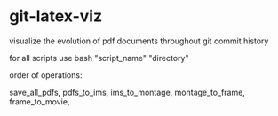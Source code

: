 # git-latex-viz
visualize the evolution of pdf documents throughout git commit history

for all scripts use 
bash "script_name" "directory"

order of operations:

save_all_pdfs,
pdfs_to_ims,
ims_to_montage,
montage_to_frame,
frame_to_movie,

